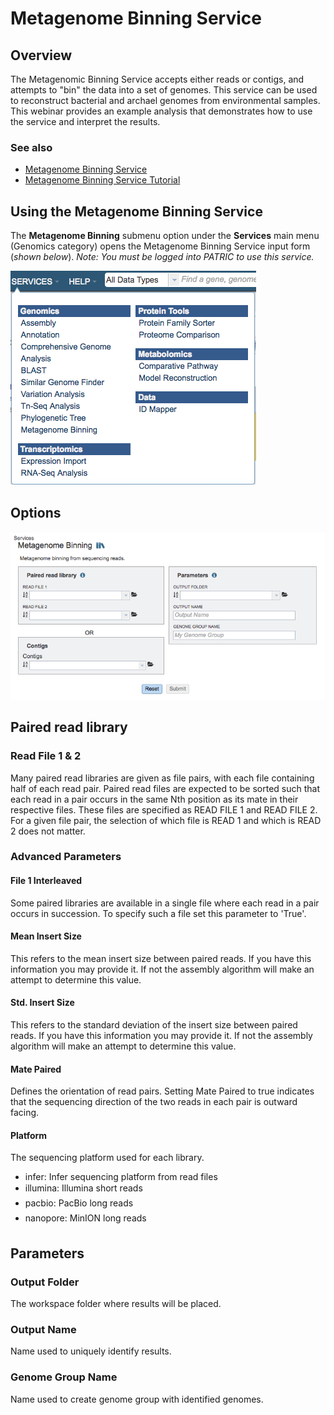 # Metagenome Binning Service

## Overview
The Metagenomic Binning Service accepts either reads or contigs, and attempts to "bin" the data into a set of genomes. This service can be used to reconstruct bacterial and archael genomes from environmental samples. This webinar provides an example analysis that demonstrates how to use the service and interpret the results.

### See also
* [Metagenome Binning Service](https://patricbrc.org/app/MetagenomeBinning)
* [Metagenome Binning Service Tutorial](https://docs.patricbrc.org//tutorial/metagenomic_binning/metagenomic_binning.html)

## Using the Metagenome Binning Service
The **Metagenome Binning** submenu option under the **Services** main menu (Genomics category) opens the Metagenome Binning Service input form (*shown below*). *Note: You must be logged into PATRIC to use this service.*

![Metagenome Binning Menu](../images/services_menu.png)

## Options
![Metagenome Binning Input Form](../images/metagenome_binning_input_form.png) 

## Paired read library

### Read File 1 & 2
Many paired read libraries are given as file pairs, with each file containing half of each read pair. Paired read files are expected to be sorted such that each read in a pair occurs in the same Nth position as its mate in their respective files. These files are specified as READ FILE 1 and READ FILE 2. For a given file pair, the selection of which file is READ 1 and which is READ 2 does not matter.

### Advanced Parameters

#### File 1 Interleaved
Some paired libraries are available in a single file where each read in a pair occurs in succession. To specify such a file set this parameter to 'True'.

#### Mean Insert Size
This refers to the mean insert size between paired reads. If you have this information you may provide it. If not the assembly algorithm will make an attempt to determine this value.

#### Std. Insert Size
This refers to the standard deviation of the insert size between paired reads. If you have this information you may provide it. If not the assembly algorithm will make an attempt to determine this value.

#### Mate Paired
Defines the orientation of read pairs. Setting Mate Paired to true indicates that the sequencing direction of the two reads in each pair is outward facing.

#### Platform
The sequencing platform used for each library.
  - infer: Infer sequencing platform from read files
  - illumina: Illumina short reads
  - pacbio: PacBio long reads
  - nanopore: MinION long reads

## Parameters

### Output Folder
The workspace folder where results will be placed.

### Output Name
Name used to uniquely identify results.

### Genome Group Name
Name used to create genome group with identified genomes.
